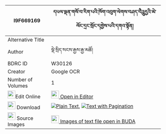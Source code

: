|I9F669169|དཔལ་ལྡན་གསོ་བ་རིག་པའི་ཁོག་འབུག་ལེགས་བཤད་བཻཌཱུརྱའི་མེ་ལོང་དྲང་སྲོང་དགྱེས་པའི་དགའ་སྟོན། 
| --- | --- 
|Alternative Title |
|Author| སྡེ་སྲིད་སངས་རྒྱས་རྒྱ་མཚོ།
|BDRC ID | W30126
|Creator | Google OCR
|Number of Volumes| 1
|<img width="25" src="https://img.icons8.com/color/25/000000/edit-property.png">Edit Online| [<img width="25" src="https://avatars.githubusercontent.com/u/45091458?s=200&v=4"> Open in Editor](http://editor.openpecha.org/I9F669169)
|<img width="25" src="https://img.icons8.com/fluent/48/000000/download-2.png"/>  Download | [![](https://img.icons8.com/color/20/000000/txt.png)Plain Text](https://github.com/Openpecha/I9F669169/releases/download/v1/palden_sowa_rigpa_i_khok_buk_l_plain_I9F669169.zip), [![](https://img.icons8.com/color/20/000000/txt.png)Text with Pagination](https://github.com/Openpecha/I9F669169/releases/download/v1/palden_sowa_rigpa_i_khok_buk_l_pages_I9F669169.zip)
|<img width="25" src="https://img.icons8.com/plasticine/100/000000/pictures-folder.png"/>  Source Images | [<img width="25" src="https://library.bdrc.io/icons/BUDA-small.svg"> Images of text file open in BUDA](https://library.bdrc.io/show/bdr:W30126)